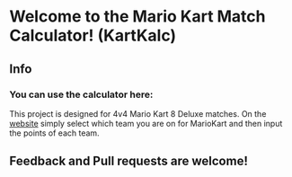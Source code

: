<h1>Welcome to the Mario Kart Match Calculator! (KartKalc)</h1>
<h2>Info</h2>
<h3>You can use the calculator here: </h3>
<p>This project is designed for 4v4 Mario Kart 8 Deluxe matches. On the <a href="https://kartkalc.vercel.app/" target="_blank">website</a> simply select which team you are on for MarioKart and then input the points of each team.</p>
<h2>Feedback and Pull requests are welcome!</h2>
